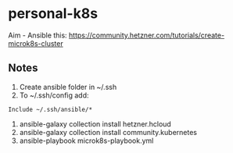# personal-k8s

Aim - Ansible this: https://community.hetzner.com/tutorials/create-microk8s-cluster

## Notes

1. Create ansible folder in ~/.ssh
2. To ~/.ssh/config add:

` Include ~/.ssh/ansible/* `

1. ansible-galaxy collection install hetzner.hcloud
2. ansible-galaxy collection install community.kubernetes 
3. ansible-playbook microk8s-playbook.yml




